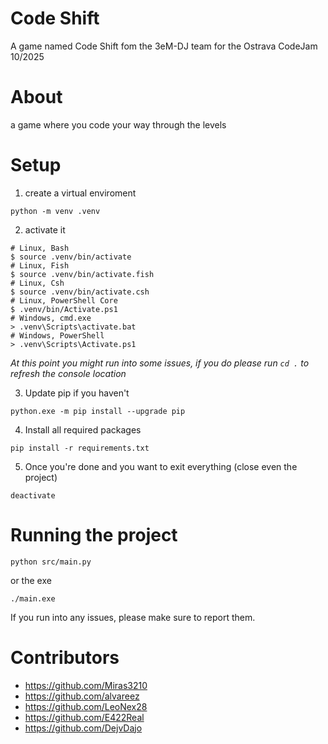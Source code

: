 # Code Shift
A game named Code Shift fom the 3eM-DJ team for the Ostrava CodeJam 10/2025

# About
a game where you code your way through the levels

# Setup
1. create a virtual enviroment
```shell
python -m venv .venv
```

2. activate it
```shell
# Linux, Bash
$ source .venv/bin/activate
# Linux, Fish
$ source .venv/bin/activate.fish
# Linux, Csh
$ source .venv/bin/activate.csh
# Linux, PowerShell Core
$ .venv/bin/Activate.ps1
# Windows, cmd.exe
> .venv\Scripts\activate.bat
# Windows, PowerShell
> .venv\Scripts\Activate.ps1
```

_At this point you might run into some issues, if you do please run `cd .` to refresh the console location_


3. Update pip if you haven't
```shell
python.exe -m pip install --upgrade pip
```

4. Install all required packages
```
pip install -r requirements.txt
```

5. Once you're done and you want to exit everything (close even the project)
```shell
deactivate
```

# Running the project
```shell
python src/main.py
```

or the exe
```shell
./main.exe
```

If you run into any issues, please make sure to report them.

# Contributors
- https://github.com/Miras3210
- https://github.com/alvareez
- https://github.com/LeoNex28
- https://github.com/E422Real
- https://github.com/DejvDajo
